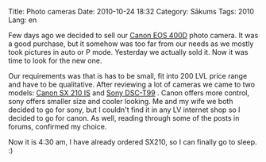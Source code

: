 Title: Photo cameras
Date: 2010-10-24 18:32
Category: Sākums
Tags: 2010
Lang: en

Few days ago we decided to sell our [Canon EOS 400D][1] photo camera. It was a good purchase, but it somehow was too far from our needs as we mostly took pictures in auto or P mode. Yesterday we actually sold it. Now it was time to look for the new one.

Our requirements was that is has to be small, fit into 200 LVL price range and have to be qualitative. After reviewing a lot of cameras we came to two models: [Canon SX 210 IS][2]  and [Sony DSC-T99][3] . Canon offers more control, sony offers smaller size and cooler looking.
Me and my wife we both decided to go for sony, but I couldn't find it in any LV internet shop so I decided to go for canon. As well, reading through some of the posts in forums, confirmed my choice.

Now it is 4:30 am, I have already ordered SX210, so I can finally go to sleep. :)

  [1]: http://www.dpreview.com/reviews/specs/Canon/canon_eos400d.asp
  [2]: http://www.dpreview.com/reviews/specs/Canon/canon_sx210is.asp
  [3]: http://www.dpreview.com/reviews/specs/Sony/sony_dsct99.asp

